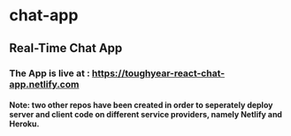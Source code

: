 # chat-app
## Real-Time Chat App
### The App is live at : https://toughyear-react-chat-app.netlify.com

#### Note: two other repos have been created in order to seperately deploy server and client code on different service providers, namely Netlify and Heroku.
